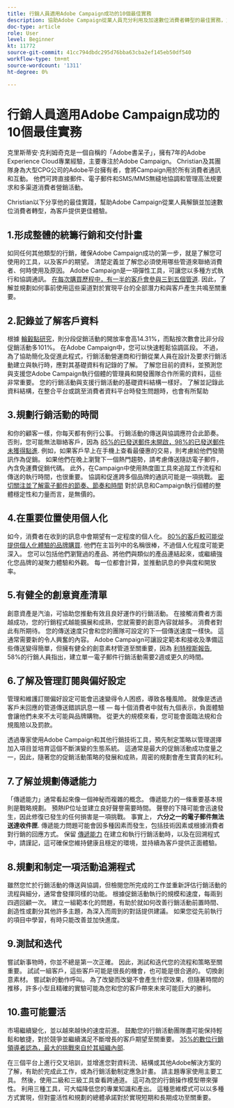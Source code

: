 ```yaml
---
title: 行銷人員適用Adobe Campaign成功的10個最佳實務
description: 協助Adobe Campaign從業人員充分利用及加速數位消費者轉型的最佳實務，並為客戶提供更佳的體驗。
doc-type: article
role: User
level: Beginner
kt: 11772
source-git-commit: 41cc794dbdc295d76bba63cba2ef145eb50df540
workflow-type: tm+mt
source-wordcount: '1311'
ht-degree: 0%

---
```



# 行銷人員適用Adobe Campaign成功的10個最佳實務

克里斯蒂安·克利姆奇克是一個自稱的「Adobe書呆子」，擁有7年的Adobe Experience Cloud專業經驗，主要專注於Adobe Campaign。 Christian及其團隊身為大型CPG公司的Adobe平台擁有者，會將Campaign用於所有消費者通訊和互動。 他們可跨直接郵件、電子郵件和SMS/MMS無縫地協調和管理高法規要求和多渠道消費者營銷活動。

Christian以下分享他的最佳實踐，幫助Adobe Campaign從業人員解鎖並加速數位消費者轉型，為客戶提供更佳體驗。


## 1.形成整體的統籌行銷和交付計畫

如同任何其他類型的行銷，確保Adobe Campaign成功的第一步，就是了解您可使用的工具，以及客戶的期望。 清楚定義並了解您必須使用哪些管道來聯絡消費者、何時使用及原因。 Adobe Campaign是一項彈性工具，可讓您以多種方式執行和協調通訊。 [在每次購買歷程中，有一半的客戶會參與三到五個管道](https://www.mckinsey.com/capabilities/operations/our-insights/redefine-the-omnichannel-approach-focus-on-what-truly-matters). 因此，了解並規劃如何事前使用這些渠道對於實現平台的全部潛力和與客戶產生共鳴至關重要。


## 2.記錄並了解客戶資料

根據 [輪轂點研究](https://www.linkedin.com/pulse/customer-segmentation-effective-b2b-business-industry-sabreen)，則分段促銷活動的開放率會高14.31%，而點按次數會比非分段促銷活動多101%。 在Adobe Campaign中，您可以快速輕鬆協調區段。 不過，為了協助簡化及促進此程式，行銷活動營運商和行銷從業人員在設計及要求行銷活動建立與執行時，應對其基礎資料有記錄的了解。 了解您目前的資料，並預測您與支援您Adobe Campaign執行個體的管理員和開發團隊合作所需的資料，這些非常重要。 您的行銷活動與支援行銷活動的基礎資料結構一樣好。 了解並記錄此資料結構，在整合平台或跳至消費者資料平台時發生問題時，也會有所幫助


## 3.規劃行銷活動的時間

和你的顧客一樣，你每天都有例行公事。 行銷活動的傳送與協調應符合此節奏。 否則，您可能無法聯絡客戶，因為 [85%的已發送郵件未開啟，98%的已發送郵件未獲得點進](https://www.validity.com/resource-center/state-of-email-2021/). 例如，如果客戶早上在手機上查看最優惠的交易，則考慮給他們發簡訊作為促銷。 如果他們在晚上瀏覽下一個熱門趨勢，請考慮傳送隨訪電子郵件，內含免運費促銷代碼。 此外，在Campaign中使用熱度圖工具來追蹤工作流程和傳送的執行時間，也很重要。 協調和促進跨多個品牌的通訊可能是一項挑戰。 [密切關注並了解電子郵件的節奏、節奏和時間](https://experienceleaguecommunities.adobe.com/t5/adobe-campaign-classic-blogs/predictive-send-time-optimization-with-adobe-campaign/ba-p/561554) 對於訊息和Campaign執行個體的整體穩定性和力量而言，是無價的。


## 4.在重要位置使用個人化

如今，消費者在收到的訊息中會期望有一定程度的個人化。 [80%的客戶較可能從提供個人化體驗的品牌購買](https://us.epsilon.com/power-of-me). 他們在主旨列中的名稱很棒，不過個人化程度可能更深入。 您可以包括他們瀏覽過的產品、將他們與類似的產品連結起來，或繼續強化您品牌的凝聚力體驗和外觀。 每一位都會計算，並推動訊息的參與度和開放率。


## 5.有健全的創意資產清單

創意資產是汽油，可協助您推動有效且良好運作的行銷活動。 在接觸消費者方面越成功，您的行銷程式越能擴展和成熟，您就需要的創意內容就越多。 消費者對此有所期待。 您的傳送速度只會和您的團隊可設定的下一個傳送速度一樣快。 這通常需要新的令人興奮的內容。 Adobe Campaign可讓設定範本和接收及準備這些傳送變得簡單，但擁有健全的創意素材管道至關重要，因為 [利特穆斯報告](https://www.litmus.com/resources/state-of-email/), 58%的行銷人員指出，建立單一電子郵件行銷活動需要2週或更久的時間。


## 6.了解及管理訂閱與偏好設定

管理和維護訂閱偏好設定可能會迅速變得令人困惑，導致各種風險。 就像是透過客戶未回應的管道傳送錯誤訊息一樣 — 每十個消費者中就有九個表示，負面體驗會讓他們未來不太可能與品牌購物。 從更大的規模來看，您可能會面臨法規和合規風險以及罰款。

透過專家使用Adobe Campaign和其他行銷技術工具，預先制定策略以管理選擇加入項目並培育這個不斷演變的生態系統。 這通常是最大的促銷活動成功度量之一，因此，隨著您的促銷活動策略的發展和成熟，周密的規劃會產生寶貴的紅利。


## 7.了解並規劃傳遞能力

「傳遞能力」通常看起來像一個神秘而複雜的概念。 傳遞能力的一條重要基本規則是戰略規劃。 預熱IP位址並建立良好聲譽需要時間。 聲譽的下降可能會迅速發生，因此修復已發生的任何損害是一項挑戰。 事實上， **六分之一的電子郵件無法送達收件匣**. 傳遞能力問題可能會因多種因素而發生，包括技術因素或根據消費者對行銷的回應方式。 保留 [傳遞能力](https://business.adobe.com/products/campaign/email-deliverability.html) 在建立和執行行銷活動時，以及在回溯程式中，請謹記，這可確保您維持健康且穩定的環境，並持續為客戶提供正面體驗。


## 8.規劃和制定一項活動追溯程式

雖然您忙於行銷活動的傳送與協調，但檢閱您所完成的工作並重新評估行銷活動的流程與細分，通常會發揮同樣的功能。 根據促銷活動執行的規模和速度，每兩到四週回顧一次。 建立一組範本化的問題，有助於就如何改善行銷活動前置時間、創造性或劃分其他許多主題，為深入而周到的對話提供建議。 如果您從先前執行的項目中學習，有時只能改善並加快進度。



## 9.測試和迭代

嘗試新事物時，你並不總是第一次正確。 因此，測試和迭代您的流程和策略至關重要。 試試一組客戶，這些客戶可能是很長的機會，也可能是很合適的。 切換創意素材。 嘗試新的動作呼叫。 為了改變而改變不會產生什麼效果，但隨著時間的推移，許多小型且精確的實驗可能為您和您的客戶帶來未來可能巨大的勝利。



## 10.盡可能靈活

市場繼續變化，並以越來越快的速度前進。 鼓勵您的行銷活動團隊盡可能保持輕鬆和敏捷，對於競爭並繼續滿足不斷增長的客戶期望至關重要。 [35%的數位行銷領導者認為，最大的挑戰來自於其組織內部](https://www.gartner.com/en/newsroom/press-releases/gartner-says-35--of-digital-marketing-leaders-believe-the-bigges).

在三個平台上進行交叉培訓，並增進您對資料流、結構或其他Adobe解決方案的了解，有助於完成此工作，或為行銷活動制定應急計畫。 請主題專家使用主要工具。 然後，使用二級和三級工具查看跨通道。 這可為您的行銷操作模型帶來彈性。 利用三種工具，可大幅降低您的專業知識和產出。 這種思維模式可以以多種方式實現，但對靈活性和規劃的總體承諾對於實現短期和長期成功至關重要。
